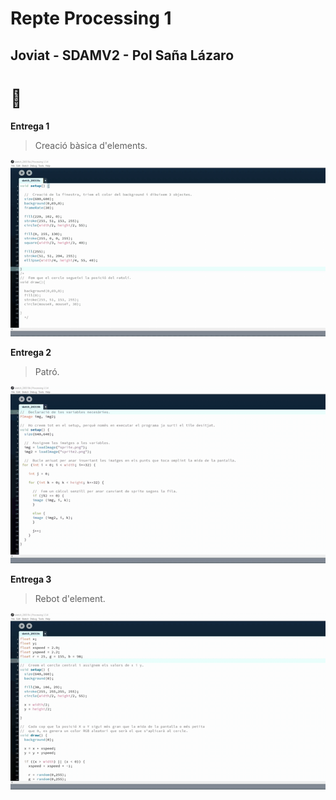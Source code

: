 # Repte Processing 1
## Joviat - SDAMV2 - Pol Saña Lázaro 	

# :frog:

**Entrega 1**

> Creació bàsica d'elements.

![GIF_1](docs/E1.gif)


**Entrega 2**

> Patró.

![GIF_2](docs/E2.gif)


**Entrega 3**

> Rebot d'element.

![GIF_3](docs/E3.gif)
